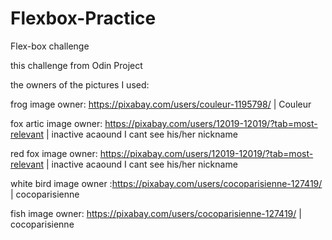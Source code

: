 # Flexbox-Practice
Flex-box challenge

this challenge from Odin Project


the owners of the pictures I used:
                                                                                             
frog image owner: https://pixabay.com/users/couleur-1195798/                              |     Couleur

fox artic image owner: https://pixabay.com/users/12019-12019/?tab=most-relevant           |     inactive acaound I cant see his/her nickname

red fox image owner: https://pixabay.com/users/12019-12019/?tab=most-relevant             |     inactive acaound I cant see his/her nickname

white bird image owner :https://pixabay.com/users/cocoparisienne-127419/                  |     cocoparisienne

fish image owner: https://pixabay.com/users/cocoparisienne-127419/                        |     cocoparisienne
